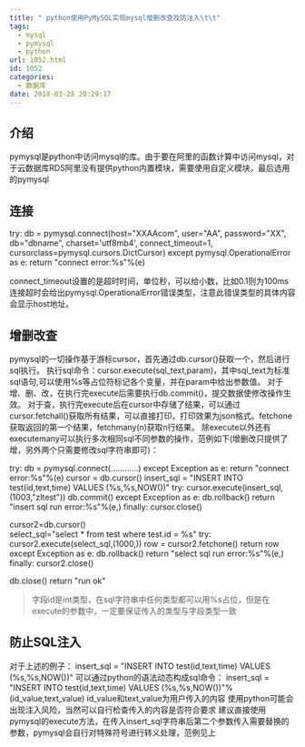 ```yaml
---
title: " python使用PyMySQL实现mysql增删改查及防注入\t\t"
tags:
  - mysql
  - pymysql
  - python
url: 1052.html
id: 1052
categories:
  - 数据库
date: 2018-03-28 20:29:17
---
```


介绍
--

pymysql是python中访问mysql的库。由于要在阿里的函数计算中访问mysql，对于云数据库RDS阿里没有提供python内置模块，需要使用自定义模块。最后选用的pymysql

连接
--

try:
  db = pymysql.connect(host="XXAAcom", 
                       user="AA", 
                            password="XX", 
                            db="dbname",
                            charset='utf8mb4',
                            connect_timeout=1,
                            cursorclass=pymysql.cursors.DictCursor)
except pymysql.OperationalError as e:
  return "connect error:%s"%(e)

connect_timeout设置的是超时时间，单位秒，可以给小数，比如0.1则为100ms 连接超时会给出pymysql.OperationalError错误类型，注意此错误类型的具体内容会显示host地址。

增删改查
----

pymysql的一切操作基于游标cursor，首先通过db.cursor()获取一个，然后进行sql执行。 执行sql命令：cursor.execute(sql\_text,param)，其中sql\_text为标准sql语句,可以使用%s等占位符标记各个变量，并在param中给出参数值。 对于增、删、改，在执行完execute后需要执行db.commit()，提交数据使修改操作生效。 对于查，执行完execute后在cursor中存储了结果，可以通过cursor.fetchall()获取所有结果，可以直接打印，打印效果为json格式。fetchone获取返回的第一个结果，fetchmany(n)获取n行结果。 除execute以外还有executemany可以执行多次相同sql不同参数的操作，范例如下(增删改只提供了增，另外两个只需要修改sql字符串即可)：

try:
  db = pymysql.connect(…………)
except Exception as e:
  return "connect error:%s"%(e)
cursor = db.cursor()
insert_sql = "INSERT INTO test(id,text,time) VALUES (%s,%s,NOW())"
try:
  cursor.execute(insert_sql,(1003,"zltest"))
  db.commit()
except Exception as e:
  db.rollback()
  return "insert sql run error:%s"%(e,)
finally:
  cursor.close()
  
cursor2=db.cursor()  
select_sql="select * from test where test.id = %s"
try:
  cursor2.execute(select_sql,(1000,))
  row = cursor2.fetchone()
  return row
except Exception as e:
  db.rollback()
  return "select sql run error:%s"%(e,)
finally:
  cursor2.close()

db.close()
return "run ok"

> 字段id是int类型，在sql字符串中任何类型都可以用%s占位，但是在execute的参数中，一定要保证传入的类型与字段类型一致

防止SQL注入
-------

对于上述的例子： insert\_sql = "INSERT INTO test(id,text,time) VALUES (%s,%s,NOW())" 可以通过python的语法动态构成sql命令： insert\_sql = "INSERT INTO test(id,text,time) VALUES (%s,%s,NOW())"%(id\_value,text\_value) id\_value和text\_value为用户传入的内容 使用python可能会出现注入风险，当然可以自行检查传入的内容是否符合要求 建议直接使用pymysql的execute方法，在传入insert_sql字符串后第二个参数传入需要替换的参数，pymysql会自行对特殊符号进行转义处理，范例见上
